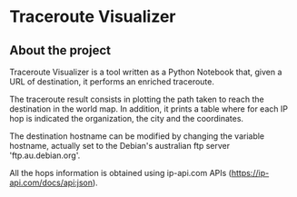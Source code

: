 # Traceroute Visualizer

## About the project
Traceroute Visualizer is a tool written as a Python Notebook that, given a URL of destination, it performs an enriched traceroute.

The traceroute result consists in plotting the path taken to reach the destination in the world map.
In addition, it prints a table where for each IP hop is indicated the organization, the city and the coordinates.

The destination hostname can be modified by changing the variable hostname, actually set to the Debian's australian ftp server 'ftp.au.debian.org'.

All the hops information is obtained using ip-api.com APIs (https://ip-api.com/docs/api:json).
